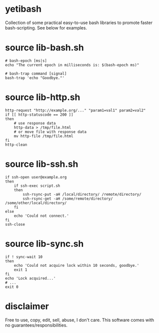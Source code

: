 # yetibash
Collection of some practical easy-to-use bash libraries to promote faster bash-scripting.
See below for examples.

# source lib-bash.sh

    # bash-epoch [ms|s]
    echo "The current epoch in milliseconds is: $(bash-epoch ms)"
    
    # bash-trap command [signal]
    bash-trap 'echo "Goodbye."'

# source lib-http.sh

    http-request "http://example.org/..." "param1=val1" param2=val2"
    if [[ http-statuscode == 200 ]]
    then
        # use response data
        http-data > /tmp/file.html
        # or move file with response data
        mv http-file /tmp/file.html
    fi
    http-clean

# source lib-ssh.sh

    if ssh-open user@example.org
    then
        if ssh-exec script.sh
        then
            ssh-rsync-put -aH /local/directory/ /remote/directory/
            ssh-rsync-get -aH /some/remote/directory/ /some/other/local/directory/
        fi
    else
        echo 'Could not connect.'
    fi
    ssh-close

# source lib-sync.sh

    if ! sync-wait 10
    then
        echo 'Could not acquire lock within 10 seconds, goodbye.'
        exit 1
    fi
    echo 'Lock acquired...'
    # ...
    exit 0

# disclaimer
Free to use, copy, edit, sell, abuse, I don't care. This software comes with no guarantees/responsibilities.
